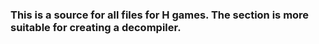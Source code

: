 ### This is a source for all files for H games. The section is more suitable for creating a decompiler.
